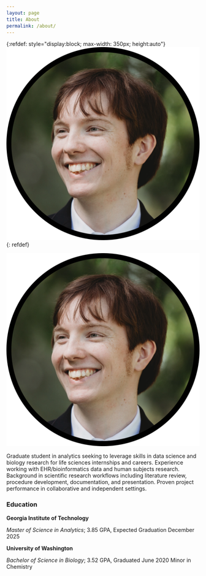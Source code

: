 ```yaml
---
layout: page
title: About
permalink: /about/
---
```

{:refdef: style="display:block; max-width: 350px; height:auto"}
![pfp](/assets/images/pfp.webp)
{: refdef}
<div align="center">
<img src="/assets/images/pfp.webp" max-width="350px" height="auto"> 
</div>

Graduate student in analytics seeking to leverage skills in data science and biology research for life sciences internships
and careers. Experience working with EHR/bioinformatics data and human subjects research. Background in scientific
research workflows including literature review, procedure development, documentation, and presentation. Proven project
performance in collaborative and independent settings.

### Education

**Georgia Institute of Technology**

*Master of Science in Analytics*; 3.85 GPA, Expected Graduation December 2025

**University of Washington**

*Bachelor of Science in Biology*; 3.52 GPA, Graduated June 2020
Minor in Chemistry